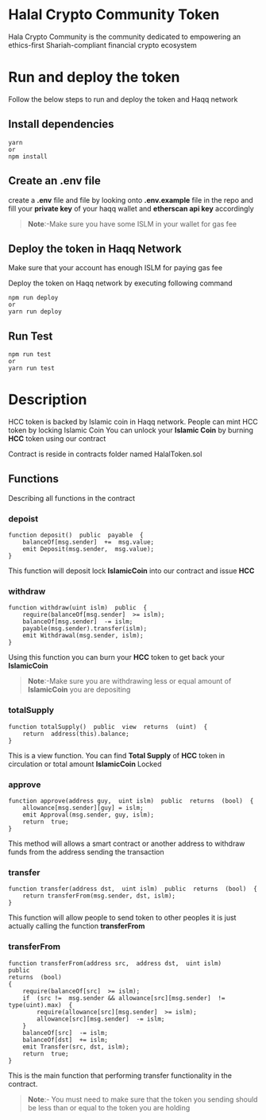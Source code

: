 # Halal Crypto Community Token

Hala Crypto Community is the community dedicated to empowering an ethics-first Shariah-compliant financial crypto ecosystem

# Run and deploy the token

Follow the below steps to run and deploy the token and Haqq network

## Install dependencies

```shell
yarn
or
npm install
```

## Create an .env file

create a **.env** file and file by looking onto **.env.example** file in the repo
and fill your **private key** of your haqq wallet and **etherscan api key** accordingly

> **Note**:-Make sure you have some ISLM in your wallet for gas fee

## Deploy the token in Haqq Network

Make sure that your account has enough ISLM for paying gas fee

Deploy the token on Haqq network by executing following command

```shell
npm run deploy
or
yarn run deploy
```

## Run Test

```shell
npm run test
or
yarn run test
```

# Description

HCC token is backed by Islamic coin in Haqq network.
People can mint HCC token by locking Islamic Coin
You can unlock your **Islamic Coin** by burning **HCC** token using our contract

Contract is reside in contracts folder named HalalToken.sol

## Functions

Describing all functions in the contract

### depoist

```shell
function deposit()  public  payable  {
	balanceOf[msg.sender]  +=  msg.value;
	emit Deposit(msg.sender,  msg.value);
}
```

This function will deposit lock **IslamicCoin** into our contract and issue **HCC**

### withdraw

```shell
function withdraw(uint islm)  public  {
	require(balanceOf[msg.sender]  >= islm);
	balanceOf[msg.sender]  -= islm;
	payable(msg.sender).transfer(islm);
	emit Withdrawal(msg.sender, islm);
}
```

Using this function you can burn your **HCC** token to get back your **IslamicCoin**

> **Note**:-Make sure you are withdrawing less or equal amount of **IslamicCoin** you are depositing

### totalSupply

```shell
function totalSupply()  public  view  returns  (uint)  {
	return  address(this).balance;
}
```

This is a view function. You can find **Total Supply** of **HCC** token in circulation or total amount **IslamicCoin** Locked

### approve

```shell
function approve(address guy,  uint islm)  public  returns  (bool)  {
	allowance[msg.sender][guy] = islm;
	emit Approval(msg.sender, guy, islm);
	return  true;
}
```

This method will allows a smart contract or another address to withdraw funds from the address sending the transaction

### transfer

```shell
function transfer(address dst,  uint islm)  public  returns  (bool)  {
	return transferFrom(msg.sender, dst, islm);
}
```

This function will allow people to send token to other peoples it is just actually calling the function **transferFrom**

### transferFrom

```shell
function transferFrom(address src,  address dst,  uint islm)
public
returns  (bool)
{
	require(balanceOf[src]  >= islm);
	if  (src !=  msg.sender && allowance[src][msg.sender]  !=  type(uint).max)  {
		require(allowance[src][msg.sender]  >= islm);
		allowance[src][msg.sender]  -= islm;
	}
	balanceOf[src]  -= islm;
	balanceOf[dst]  += islm;
	emit Transfer(src, dst, islm);
	return  true;
}
```

This is the main function that performing transfer functionality in the contract.

> **Note**:- You must need to make sure that the token you sending should be less than or equal to the token you are holding
